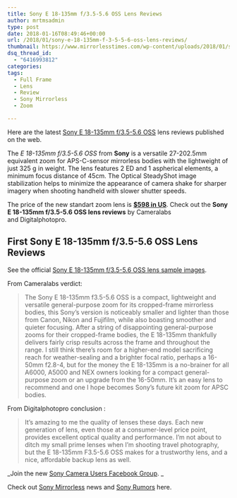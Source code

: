 ```yaml
---
title: Sony E 18-135mm f/3.5-5.6 OSS Lens Reviews
author: mrtmsadmin
type: post
date: 2018-01-16T08:49:46+00:00
url: /2018/01/sony-e-18-135mm-f-3-5-5-6-oss-lens-reviews/
thumbnail: https://www.mirrorlesstimes.com/wp-content/uploads/2018/01/sony-e-18-135mm-f-3-5-5-6-oss-lens-announced-price-598.jpeg
dsq_thread_id:
  - "6416993812"
categories:
tags:
  - Full Frame
  - Lens
  - Review
  - Sony Mirrorless
  - Zoom

---
```

Here are the latest [Sony E 18-135mm f/3.5-5.6 OSS][1] lens reviews published on the web.

The _E 18-135mm f/3.5-5.6 OSS_ from **Sony** is a versatile 27-202.5mm equivalent zoom for APS-C-sensor mirrorless bodies with the lightweight of just 325 g in weight. The lens features 2 ED and 1 aspherical elements, a minimum focus distance of 45cm. The Optical SteadyShot image stabilization helps to minimize the appearance of camera shake for sharper imagery when shooting handheld with slower shutter speeds.

The price of the new standart zoom lens is <a href="http://amzn.to/2CvahfJ" target="_blank" rel="noopener"><strong>$598 in US</strong></a>. Check out the **Sony E 18-135mm f/3.5-5.6 OSS lens reviews** by Cameralabs and Digitalphotopro.<!--more-->

## First Sony E 18-135mm f/3.5-5.6 OSS Lens Reviews

See the official [Sony E 18-135mm f/3.5-5.6 OSS lens sample images][2].

<span id="more-1966"></span>From Cameralabs verdict:

> The Sony E 18-135mm f3.5-5.6 OSS is a compact, lightweight and versatile general-purpose zoom for its cropped-frame mirrorless bodies, this Sony’s version is noticeably smaller and lighter than those from Canon, Nikon and Fujifilm, while also boasting smoother and quieter focusing. After a string of disappointing general-purpose zooms for their cropped-frame bodies, the E 18-135mm thankfully delivers fairly crisp results across the frame and throughout the range. I still think there’s room for a higher-end model sacrificing reach for weather-sealing and a brighter focal ratio, perhaps a 16-50mm f2.8-4, but for the money the E 18-135mm is a no-brainer for all A6000, A5000 and NEX owners looking for a compact general-purpose zoom or an upgrade from the 16-50mm. It’s an easy lens to recommend and one I hope becomes Sony’s future kit zoom for APSC bodies.

From Digitalphotopro conclusion :

> It’s amazing to me the quality of lenses these days. Each new generation of lens, even those at a consumer-level price point, provides excellent optical quality and performance. I’m not about to ditch my small prime lenses when I’m shooting travel photography, but the E 18-135mm F3.5-5.6 OSS makes for a trustworthy lens, and a nice, affordable backup lens as well.

_Join the new <a href="https://www.facebook.com/groups/1637646316495210/" target="_blank" rel="nofollow noopener noreferrer">Sony Camera Users Facebook Group</a>. _

Check out <a href="https://www.mirrorlesstimes.com/tags/sony-mirrorless/" target="_blank" rel="noopener">Sony Mirrorless</a> news and <a href="https://www.dailycameranews.com/tag/sony-rumors/" target="_blank" rel="noopener">Sony Rumors</a> here.

 [1]: https://www.mirrorlesstimes.com/2018/01/sony-e-18-135mm-f-3-5-5-6-oss-lens-announced/
 [2]: https://www.mirrorlesstimes.com/2018/01/sony-e-18-135mm-f-3-5-5-6-oss-lens-sample-images/